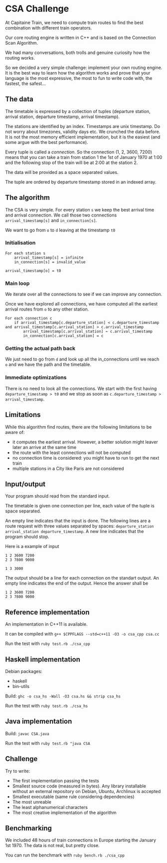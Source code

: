 # CSA Challenge

At Capitaine Train, we need to compute train routes to find the best combination
with different train operators.

Our core routing engine is written in C++ and is based on the
Connection Scan Algorithm.

We had many conversations, both trolls and genuine curiosity how the routing works.

So we decided a very simple challenge: implement your own routing engine. It is the best
way to learn how the algorithm works and prove that your language is the most expressive,
the most to fun to write code with, the fastest, the safest…

## The data

The timetable is expressed by a collection of tuples (departure station, arrival station, departure timestamp, arrival timestamp).

The stations are identified by an index. Timestamps are unix timestamp. Do not worry about timezones, validity days etc. We crunched the data before. It is not the most
memory efficient implementation, but it is the easiest (and some argue with the best performance).

Every tuple is called a *connection*. So the connection (1, 2, 3600, 7200) means that you can take a train from station 1 the
1st of January 1970 at 1:00 and the following stop of the train will be at 2:00 at the station 2.

The data will be provided as a space separated values.

The tuple are ordered by departure timestamp stored in an indexed array.

## The algorithm

The CSA is very simple. For every station `s` we keep the best arrival time and arrival connection. We call those two connections
`arrival_timestamp[s]` and `in_connection[s]`.

We want to go from `o` to `d` leaving at the timestamp `t0`

### Initialisation

```
For each station s
    arrival_timestamp[s] = infinite
    in_connection[s] = invalid_value

arrival_timestamp[o] = t0
```

### Main loop

We iterate over all the connections to see if we can improve any connection.

Once we have explored all connections, we have computed all the earliest arrival routes from `o` to any other station.

```
For each connection c
    if arrival_timestamp[c.departure_station] < c.departure_timestamp and arrival_timestamp[c.arrival_station] > c.arrival_timestamp
        arrival_timestamp[c.arrival_station] ← c.arrival_timestamp
        in_connection[c.arrival_station] = c
```

### Getting the actual path back

We just need to go from `d` and look up all the in_connections until we reach `o` and we have the path and the timetable.

### Immediate optimizations

There is no need to look all the connections. We start with the first having `departure_timestamp > t0` and we stop
as soon as `c.departure_timestamp > arrival_timestamp`.

## Limitations

While this algorithm find routes, there are the following limitations to be aware of:

* it computes the earliest arrival. However, a better solution might leaver later an arrive at the same time
* the route with the least connections will not be computed
* no connection time is considered: you might have to run to get the next train
* multiple stations in a City like Paris are not considered

## Input/output

Your program should read from the standard input.

The timetable is given one connection per line, each value of the tuple is space separated.

An empty line indicates that the input is done. The following lines are a route request with three values separated by spaces:
`departure_station arrival_station departure_timestamp`. A new line indicates that the program should stop.

Here is a example of input

```
1 2 3600 7200
2 3 7800 9000

1 3 3000

```

The output should be a line for each connection on the standart output. An empty line indicates the end of the output. Hence the answer shall be

```
1 2 3600 7200
2 3 7800 9000

```

## Reference implementation

An implementation in C++11 is available.

It can be compiled with ```g++ $CPPFLAGS --std=c++11 -O3 -o csa_cpp csa.cc```

Run the test with ```ruby test.rb ./csa_cpp```

## Haskell implementation

Debian packages:
- haskell
- bin-utils

Build: ```ghc -o csa_hs -Wall -O3 csa.hs && strip csa_hs```

Run the test with ```ruby test.rb ./csa_hs```

## Java implementation

Build: ```javac CSA.java```

Run the test with ```ruby test.rb "java CSA```

## Challenge

Try to write:

* The first implementation passing the tests
* Smallest source code (measured in bytes). Any library installable without an external repository on Debian, Ubuntu, Archlinux is accepted
* Smallest executable (same rule considering dependencies)
* The most unreable
* The least alphanumerical characters
* The most creative implementation of the algorithm

## Benchmarking

We included 48 hours of train connections in Europe starting the January 1st 1970.
The data is not real, but pretty close.

You can run the benchmark with ```ruby bench.rb ./csa_cpp```
